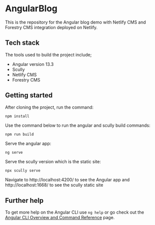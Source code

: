 # AngularBlog

This is the repository for the Angular blog demo with Netlify CMS and Forestry CMS integration deployed on Netlify.

## Tech stack
The tools used to build the project include;
- Angular version 13.3
- Scully
- Netlify CMS
- Forestry CMS

## Getting started
After cloning the project, run the command:
```bash
npm install
```
Use the command below to run the angular and scully build commands:
```
npm run build
```
Serve the angular app:
```
ng serve
```
Serve the scully version which is the static site:
```
npx scully serve
```
Navigate to http://localhost:4200/ to see the Angular app and http://localhost:1668/ to see the scully static site

## Further help

To get more help on the Angular CLI use `ng help` or go check out the [Angular CLI Overview and Command Reference](https://angular.io/cli) page.
